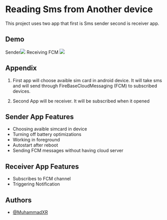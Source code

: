 
# Reading Sms from Another device

This project uses two app that first is Sms sender 
second is receiver app.



## Demo
Sender![](https://github.com/MuhammadXr/Sms_Reader/blob/master/sender.gif)
Receiving FCM ![](https://github.com/MuhammadXr/Sms_Reader/blob/master/receiver.gif)
## Appendix

1. First app will choose avaible sim card in android device. It will take sms and will send through FireBaseCloudMessaging (FCM) to subscribed devices.

2. Second App will be receiver. It will be subscribed when it opened


## Sender App Features

- Choosing avaible simcard in device
- Turning off battery optimizations
- Working in foreground
- Autostart after reboot
- Sending FCM messages without having cloud server

## Receiver App Features

- Subscribes to FCM channel
- Triggering Notification
## Authors

- [@MuhammadXR](https://github.com/MuhammadXr)

